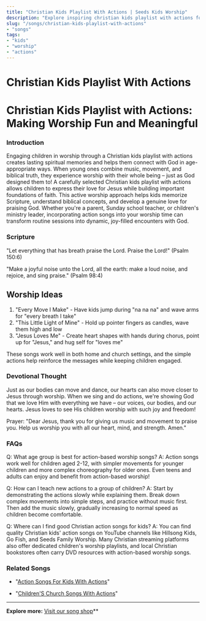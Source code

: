 ```yaml
---
title: "Christian Kids Playlist With Actions | Seeds Kids Worship"
description: "Explore inspiring christian kids playlist with actions for children's worship and faith development. Biblical music resources for families and ministry."
slug: "/songs/christian-kids-playlist-with-actions"
- "songs"
tags:
- "kids"
- "worship"
- "actions"
---
```


# Christian Kids Playlist With Actions

# Christian Kids Playlist with Actions: Making Worship Fun and Meaningful

### Introduction
Engaging children in worship through a Christian kids playlist with actions creates lasting spiritual memories and helps them connect with God in age-appropriate ways. When young ones combine music, movement, and biblical truth, they experience worship with their whole being – just as God designed them to! A carefully selected Christian kids playlist with actions allows children to express their love for Jesus while building important foundations of faith. This active worship approach helps kids memorize Scripture, understand biblical concepts, and develop a genuine love for praising God. Whether you're a parent, Sunday school teacher, or children's ministry leader, incorporating action songs into your worship time can transform routine sessions into dynamic, joy-filled encounters with God.

### Scripture
"Let everything that has breath praise the Lord. Praise the Lord!" (Psalm 150:6)

"Make a joyful noise unto the Lord, all the earth: make a loud noise, and rejoice, and sing praise." (Psalm 98:4)

## Worship Ideas
1. "Every Move I Make" - Have kids jump during "na na na" and wave arms for "every breath I take"
2. "This Little Light of Mine" - Hold up pointer fingers as candles, wave them high and low
3. "Jesus Loves Me" - Create heart shapes with hands during chorus, point up for "Jesus," and hug self for "loves me"

These songs work well in both home and church settings, and the simple actions help reinforce the messages while keeping children engaged.

### Devotional Thought
Just as our bodies can move and dance, our hearts can also move closer to Jesus through worship. When we sing and do actions, we're showing God that we love Him with everything we have – our voices, our bodies, and our hearts. Jesus loves to see His children worship with such joy and freedom!

Prayer: "Dear Jesus, thank you for giving us music and movement to praise you. Help us worship you with all our heart, mind, and strength. Amen."

### FAQs
Q: What age group is best for action-based worship songs?
A: Action songs work well for children aged 2-12, with simpler movements for younger children and more complex choreography for older ones. Even teens and adults can enjoy and benefit from action-based worship!

Q: How can I teach new actions to a group of children?
A: Start by demonstrating the actions slowly while explaining them. Break down complex movements into simple steps, and practice without music first. Then add the music slowly, gradually increasing to normal speed as children become comfortable.

Q: Where can I find good Christian action songs for kids?
A: You can find quality Christian kids' action songs on YouTube channels like Hillsong Kids, Go Fish, and Seeds Family Worship. Many Christian streaming platforms also offer dedicated children's worship playlists, and local Christian bookstores often carry DVD resources with action-based worship songs.

### Related Songs

- "[Action Songs For Kids With Actions](/songs/action-songs-for-kids-with-actions/)"

- "[Children'S Church Songs With Actions](/songs/children-s-church-songs-with-actions/)"

---

**Explore more:** [Visit our song shop](https://seedskidsworship.com/shop)**

<!-- Schema Markup -->
<script type="application/ld+json">
{
  "@context": "https://schema.org",
  "@type": "MusicRecording",
  "name": "Christian Kids Playlist With Actions",
  "byArtist": {
    "@type": "MusicGroup",
    "name": "Seeds Kids Worship"
  },
  "isFamilyFriendly": true,
  "url": "https://seedskidsworship.com/songs/christian-kids-playlist-with-actions/"
}
</script>
